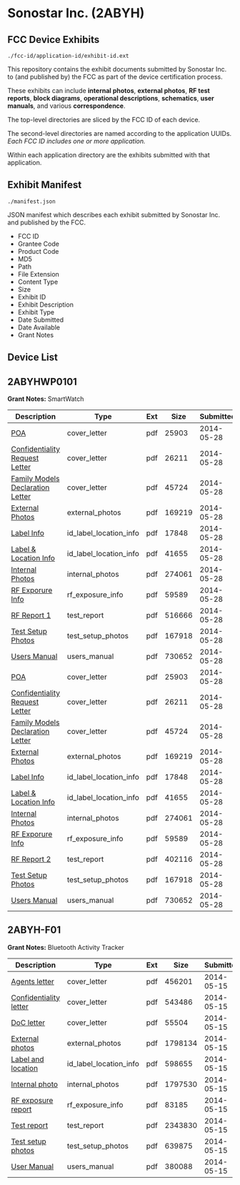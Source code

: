 # Sonostar Inc. (2ABYH)
## FCC Device Exhibits

```
./fcc-id/application-id/exhibit-id.ext
```

This repository contains the exhibit documents submitted by Sonostar Inc. to (and published by) the FCC as part of the device certification process.

These exhibits can include **internal photos**, **external photos**, **RF test reports**, **block diagrams**, **operational descriptions**, **schematics**, **user manuals**, and various **correspondence**.

The top-level directories are sliced by the FCC ID of each device.

The second-level directories are named according to the application UUIDs. *Each FCC ID includes one or more application.*

Within each application directory are the exhibits submitted with that application. 

## Exhibit Manifest

```
./manifest.json
```

JSON manifest which describes each exhibit submitted by Sonostar Inc. and published by the FCC.

- FCC ID
- Grantee Code
- Product Code
- MD5
- Path
- File Extension
- Content Type
- Size
- Exhibit ID
- Exhibit Description
- Exhibit Type
- Date Submitted
- Date Available
- Grant Notes

## Device List
## 2ABYHWP0101
**Grant Notes:** SmartWatch

| Description | Type | Ext | Size | Submitted | Available |
| ----------- | ---- | --- | ---- | --------- | --------- |
| [POA](2ABYHWP0101/76142decf3ab59e50394e4b18921509e/2278487.pdf) | cover_letter | pdf | 25903 | 2014-05-28 | 2014-05-28 |
| [Confidentiality Request Letter](2ABYHWP0101/76142decf3ab59e50394e4b18921509e/2278488.pdf) | cover_letter | pdf | 26211 | 2014-05-28 | 2014-05-28 |
| [Family Models Declaration Letter](2ABYHWP0101/76142decf3ab59e50394e4b18921509e/2278489.pdf) | cover_letter | pdf | 45724 | 2014-05-28 | 2014-05-28 |
| [External Photos](2ABYHWP0101/76142decf3ab59e50394e4b18921509e/2278493.pdf) | external_photos | pdf | 169219 | 2014-05-28 | 2014-05-28 |
| [Label Info](2ABYHWP0101/76142decf3ab59e50394e4b18921509e/2278495.pdf) | id_label_location_info | pdf | 17848 | 2014-05-28 | 2014-05-28 |
| [Label & Location Info](2ABYHWP0101/76142decf3ab59e50394e4b18921509e/2278496.pdf) | id_label_location_info | pdf | 41655 | 2014-05-28 | 2014-05-28 |
| [Internal Photos](2ABYHWP0101/76142decf3ab59e50394e4b18921509e/2278494.pdf) | internal_photos | pdf | 274061 | 2014-05-28 | 2014-05-28 |
| [RF Exporure Info](2ABYHWP0101/76142decf3ab59e50394e4b18921509e/2278501.pdf) | rf_exposure_info | pdf | 59589 | 2014-05-28 | 2014-05-28 |
| [RF Report 1](2ABYHWP0101/76142decf3ab59e50394e4b18921509e/2278498.pdf) | test_report | pdf | 516666 | 2014-05-28 | 2014-05-28 |
| [Test Setup Photos](2ABYHWP0101/76142decf3ab59e50394e4b18921509e/2278500.pdf) | test_setup_photos | pdf | 167918 | 2014-05-28 | 2014-05-28 |
| [Users Manual](2ABYHWP0101/76142decf3ab59e50394e4b18921509e/2278497.pdf) | users_manual | pdf | 730652 | 2014-05-28 | 2014-05-28 |
| [POA](2ABYHWP0101/8ab4447f9e8b4accbb63c2b6e8642759/2278487.pdf) | cover_letter | pdf | 25903 | 2014-05-28 | 2014-05-28 |
| [Confidentiality Request Letter](2ABYHWP0101/8ab4447f9e8b4accbb63c2b6e8642759/2278488.pdf) | cover_letter | pdf | 26211 | 2014-05-28 | 2014-05-28 |
| [Family Models Declaration Letter](2ABYHWP0101/8ab4447f9e8b4accbb63c2b6e8642759/2278489.pdf) | cover_letter | pdf | 45724 | 2014-05-28 | 2014-05-28 |
| [External Photos](2ABYHWP0101/8ab4447f9e8b4accbb63c2b6e8642759/2278493.pdf) | external_photos | pdf | 169219 | 2014-05-28 | 2014-05-28 |
| [Label Info](2ABYHWP0101/8ab4447f9e8b4accbb63c2b6e8642759/2278495.pdf) | id_label_location_info | pdf | 17848 | 2014-05-28 | 2014-05-28 |
| [Label & Location Info](2ABYHWP0101/8ab4447f9e8b4accbb63c2b6e8642759/2278496.pdf) | id_label_location_info | pdf | 41655 | 2014-05-28 | 2014-05-28 |
| [Internal Photos](2ABYHWP0101/8ab4447f9e8b4accbb63c2b6e8642759/2278494.pdf) | internal_photos | pdf | 274061 | 2014-05-28 | 2014-05-28 |
| [RF Exporure Info](2ABYHWP0101/8ab4447f9e8b4accbb63c2b6e8642759/2278501.pdf) | rf_exposure_info | pdf | 59589 | 2014-05-28 | 2014-05-28 |
| [RF Report 2](2ABYHWP0101/8ab4447f9e8b4accbb63c2b6e8642759/2278527.pdf) | test_report | pdf | 402116 | 2014-05-28 | 2014-05-28 |
| [Test Setup Photos](2ABYHWP0101/8ab4447f9e8b4accbb63c2b6e8642759/2278500.pdf) | test_setup_photos | pdf | 167918 | 2014-05-28 | 2014-05-28 |
| [Users Manual](2ABYHWP0101/8ab4447f9e8b4accbb63c2b6e8642759/2278497.pdf) | users_manual | pdf | 730652 | 2014-05-28 | 2014-05-28 |
## 2ABYH-F01
**Grant Notes:** Bluetooth Activity Tracker

| Description | Type | Ext | Size | Submitted | Available |
| ----------- | ---- | --- | ---- | --------- | --------- |
| [Agents letter](2ABYH-F01/b35eed5526d108dd2f4bacfa2976bcd3/2267607.pdf) | cover_letter | pdf | 456201 | 2014-05-15 | 2014-05-15 |
| [Confidentiality letter](2ABYH-F01/b35eed5526d108dd2f4bacfa2976bcd3/2267608.pdf) | cover_letter | pdf | 543486 | 2014-05-15 | 2014-05-15 |
| [DoC letter](2ABYH-F01/b35eed5526d108dd2f4bacfa2976bcd3/2267609.pdf) | cover_letter | pdf | 55504 | 2014-05-15 | 2014-05-15 |
| [External photos](2ABYH-F01/b35eed5526d108dd2f4bacfa2976bcd3/2267597.pdf) | external_photos | pdf | 1798134 | 2014-05-15 | 2014-05-15 |
| [Label and location](2ABYH-F01/b35eed5526d108dd2f4bacfa2976bcd3/2267574.pdf) | id_label_location_info | pdf | 598655 | 2014-05-15 | 2014-05-15 |
| [Internal photo](2ABYH-F01/b35eed5526d108dd2f4bacfa2976bcd3/2267603.pdf) | internal_photos | pdf | 1797530 | 2014-05-15 | 2014-05-15 |
| [RF exposure report](2ABYH-F01/b35eed5526d108dd2f4bacfa2976bcd3/2267604.pdf) | rf_exposure_info | pdf | 83185 | 2014-05-15 | 2014-05-15 |
| [Test report](2ABYH-F01/b35eed5526d108dd2f4bacfa2976bcd3/2267600.pdf) | test_report | pdf | 2343830 | 2014-05-15 | 2014-05-15 |
| [Test setup photos](2ABYH-F01/b35eed5526d108dd2f4bacfa2976bcd3/2267601.pdf) | test_setup_photos | pdf | 639875 | 2014-05-15 | 2014-05-15 |
| [User Manual](2ABYH-F01/b35eed5526d108dd2f4bacfa2976bcd3/2267602.pdf) | users_manual | pdf | 380088 | 2014-05-15 | 2014-05-15 |
